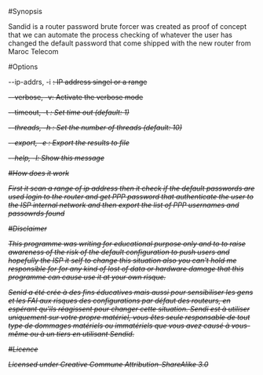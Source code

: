 #Synopsis

Sandid is a router password brute forcer was created as proof of concept that we can automate the process checking of whatever the user has changed the default password that come shipped with the new router from Maroc Telecom

#Options

  --ip-addrs, -i <s>: IP address singel or a range
  
  --verbose, -v:      Activate the verbose mode
  
  --timeout, -t <i>:  Set time out (default: 1)
  
  --threads, -h <i>:  Set the number of threads (default: 10)
  
  --export, -e <s>:   Export the results to file
  
  --help, -l:   	  Show this message

#How does it work 

First it scan a range of ip address
then it check if the default passwords are used
login to the router and get PPP password that authenticate the user to the ISP internal network
and then export the list of PPP usernames and passowrds found 

#Disclaimer

This programme was writing for educational purpose only and to to raise awareness of the risk of the default configuration to push users and hopefully the ISP it self to change this situation also you can't hold me responsible for for any kind of lost of data or hardware damage that this programme can cause
use it at your own risque.

Senid a été crée à des fins éducatives mais aussi pour sensibiliser les gens et les FAI aux risques des configurations par défaut des routeurs, en espérant qu'ils réagissent pour changer cette situation. Sendi est à utiliser uniquement sur votre propre matériel, vous êtes seule responsable de tout type de dommages matériels ou immatériels que vous avez causé à vous-même ou à un tiers en utilisant Sendid.

#Licence 

Licensed under Creative Commune  Attribution-ShareAlike 3.0


